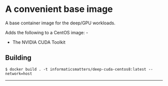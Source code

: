 # A convenient base image
A base container image for the deep/GPU workloads.

Adds the following to a CentOS image: -

-   The NVIDIA CUDA Toolkit

## Building

    $ docker build . -t informaticsmatters/deep-cuda-centos8:latest --network=host
    
---
